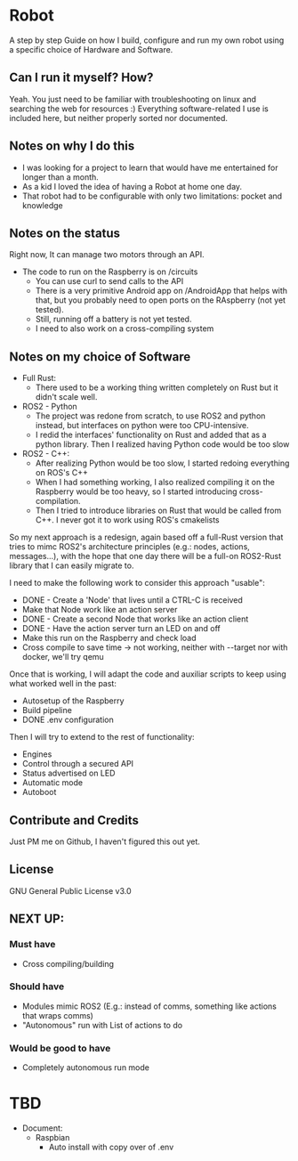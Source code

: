 # Robot

A step by step Guide on how I build, configure and run my own robot using a specific choice of Hardware and Software.

## Can I run it myself? How?

Yeah. You just need to be familiar with troubleshooting on linux and searching the web for resources :) 
Everything software-related I use is included here, but neither properly sorted nor documented.

## Notes on why I do this

- I was looking for a project to learn that would have me entertained for longer than a month.
- As a kid I loved the idea of having a Robot at home one day.
- That robot had to be configurable with only two limitations: pocket and knowledge 

## Notes on the status

Right now, It can manage two motors through an API. 
- The code to run on the Raspberry is on /circuits
  - You can use curl to send calls to the API
  - There is a very primitive Android app on /AndroidApp that helps with that, but you probably need to open ports on the RAspberry (not yet tested).
  - Still, running off a battery is not yet tested.
  - I need to also work on a cross-compiling system

## Notes on my choice of Software

- Full Rust:
  - There used to be a working thing written completely on Rust but it didn't scale well.
- ROS2 - Python
  - The project was redone from scratch, to use ROS2 and python instead, but interfaces on python were too CPU-intensive.
  - I redid the interfaces' functionality on Rust and added that as a python library. Then I realized having Python code would be too slow
- ROS2 - C++:
  - After realizing Python would be too slow, I started redoing everything on ROS's C++
  - When I had something working, I also realized compiling it on the Raspberry would be too heavy, so I started introducing cross-compilation.
  - Then I tried to introduce libraries on Rust that would be called from C++. I never got it to work using ROS's cmakelists

So my next approach is a redesign, again based off a full-Rust version that tries to mimc ROS2's architecture principles (e.g.: nodes, actions, messages...), with the hope that one day there will be a full-on ROS2-Rust library that I can easily migrate to.

I need to make the following work to consider this approach "usable":
- DONE - Create a 'Node' that lives until a CTRL-C is received
- Make that Node work like an action server
- DONE - Create a second Node that works like an action client
- DONE - Have the action server turn an LED on and off
- Make this run on the Raspberry and check load
- Cross compile to save time -> not working, neither with --target nor with docker, we'll try qemu

Once that is working, I will adapt the code and auxiliar scripts to keep using what worked well in the past:

- Autosetup of the Raspberry 
- Build pipeline
- DONE .env configuration

Then I will try to extend to the rest of functionality:
- Engines
- Control through a secured API
- Status advertised on LED
- Automatic mode
- Autoboot

## Contribute and Credits

Just PM me on Github, I haven't figured this out yet.

## License

GNU General Public License v3.0

## NEXT UP:
### Must have
- Cross compiling/building
### Should have
- Modules mimic ROS2 (E.g.: instead of comms, something like actions that wraps comms)
- "Autonomous" run with List of actions to do
### Would be good to have
- Completely autonomous run mode


# TBD
- Document:
  - Raspbian
    - Auto install with copy over of .env
